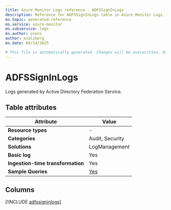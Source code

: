```yaml
---
title: Azure Monitor Logs reference - ADFSSignInLogs
description: Reference for ADFSSignInLogs table in Azure Monitor Logs.
ms.topic: generated-reference
ms.service: azure-monitor
ms.subservice: logs
ms.author: orens
author: osalzberg
ms.date: 04/14/2025

# This file is automatically generated. Changes will be overwritten. Do not change this file directly.
---
```


# ADFSSignInLogs

Logs generated by Active Directory Federation Service.


## Table attributes

|Attribute|Value|
|---|---|
|**Resource types**|-|
|**Categories**|Audit, Security|
|**Solutions**| LogManagement|
|**Basic log**|Yes|
|**Ingestion-time transformation**|Yes|
|**Sample Queries**|[Yes](/azure/azure-monitor/reference/queries/adfssigninlogs)|



## Columns
  
[!INCLUDE [adfssigninlogs](~/reusable-content/ce-skilling/azure/includes/azure-monitor/reference/tables/adfssigninlogs-include.md)]
